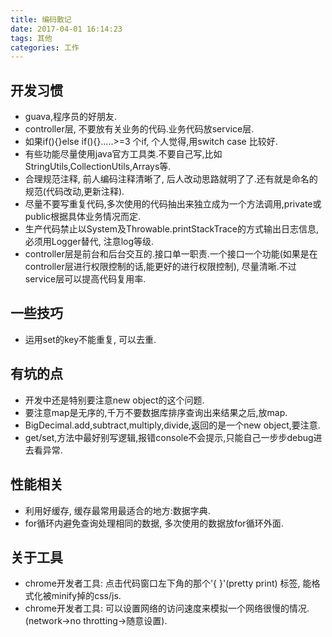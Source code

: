 ```yaml
---
title: 编码散记
date: 2017-04-01 16:14:23
tags: 其他
categories: 工作
---
```


## 开发习惯

- guava,程序员的好朋友.
- controller层, 不要放有关业务的代码.业务代码放service层.
- 如果if(){}else if(){}.....>=3 个if, 个人觉得,用switch case 比较好.
- 有些功能尽量使用java官方工具类.不要自己写,比如StringUtils,CollectionUtils,Arrays等.
- 合理规范注释, 前人编码注释清晰了, 后人改动思路就明了了.还有就是命名的规范(代码改动,更新注释).
- 尽量不要写重复代码,多次使用的代码抽出来独立成为一个方法调用,private或public根据具体业务情况而定.
- 生产代码禁止以System及Throwable.printStackTrace的方式输出日志信息, 必须用Logger替代, 注意log等级.
- controller层是前台和后台交互的.接口单一职责.一个接口一个功能(如果是在controller层进行权限控制的话,能更好的进行权限控制), 尽量清晰.不过service层可以提高代码复用率.
<!-- more --> 
## 一些技巧

- 运用set的key不能重复, 可以去重.


## 有坑的点

- 开发中还是特别要注意new object的这个问题.
- 要注意map是无序的,千万不要数据库排序查询出来结果之后,放map.
- BigDecimal.add,subtract,multiply,divide,返回的是一个new object,要注意.
- get/set,方法中最好别写逻辑,报错console不会提示,只能自己一步步debug进去看异常.


## 性能相关

- 利用好缓存, 缓存最常用最适合的地方:数据字典.
- for循环内避免查询处理相同的数据, 多次使用的数据放for循环外面.


## 关于工具

- chrome开发者工具: 点击代码窗口左下角的那个'{ }'(pretty print) 标签, 能格式化被minify掉的css/js.
- chrome开发者工具: 可以设置网络的访问速度来模拟一个网络很慢的情况.(network->no throtting->随意设置).